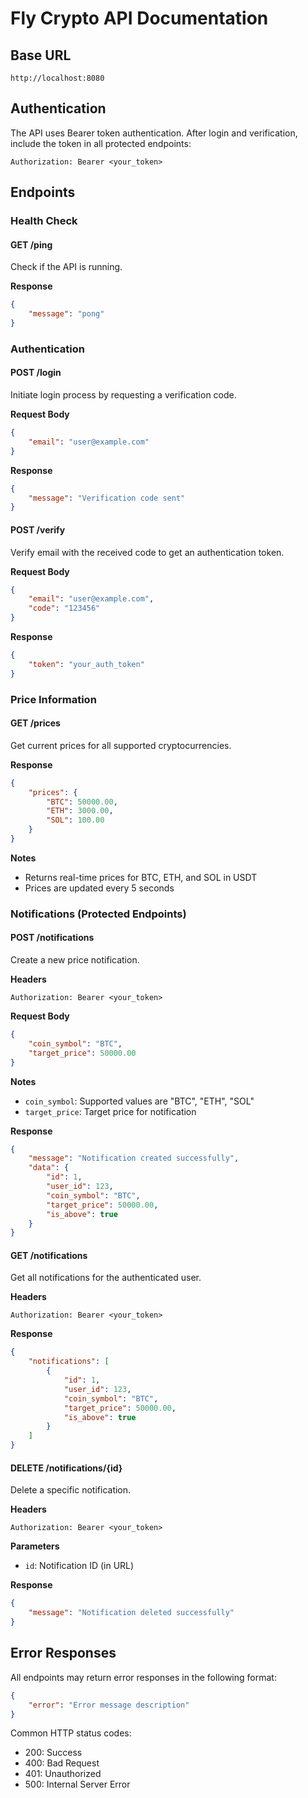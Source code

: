 # Fly Crypto API Documentation

## Base URL
`http://localhost:8080`

## Authentication
The API uses Bearer token authentication. After login and verification, include the token in all protected endpoints:
```
Authorization: Bearer <your_token>
```

## Endpoints

### Health Check
#### GET /ping
Check if the API is running.

**Response**
```json
{
    "message": "pong"
}
```

### Authentication

#### POST /login
Initiate login process by requesting a verification code.

**Request Body**
```json
{
    "email": "user@example.com"
}
```

**Response**
```json
{
    "message": "Verification code sent"
}
```

#### POST /verify
Verify email with the received code to get an authentication token.

**Request Body**
```json
{
    "email": "user@example.com",
    "code": "123456"
}
```

**Response**
```json
{
    "token": "your_auth_token"
}
```

### Price Information

#### GET /prices
Get current prices for all supported cryptocurrencies.

**Response**
```json
{
    "prices": {
        "BTC": 50000.00,
        "ETH": 3000.00,
        "SOL": 100.00
    }
}
```

**Notes**
- Returns real-time prices for BTC, ETH, and SOL in USDT
- Prices are updated every 5 seconds

### Notifications (Protected Endpoints)

#### POST /notifications
Create a new price notification.

**Headers**
```
Authorization: Bearer <your_token>
```

**Request Body**
```json
{
    "coin_symbol": "BTC",
    "target_price": 50000.00
}
```

**Notes**
- `coin_symbol`: Supported values are "BTC", "ETH", "SOL"
- `target_price`: Target price for notification

**Response**
```json
{
    "message": "Notification created successfully",
    "data": {
        "id": 1,
        "user_id": 123,
        "coin_symbol": "BTC",
        "target_price": 50000.00,
        "is_above": true
    }
}
```

#### GET /notifications
Get all notifications for the authenticated user.

**Headers**
```
Authorization: Bearer <your_token>
```

**Response**
```json
{
    "notifications": [
        {
            "id": 1,
            "user_id": 123,
            "coin_symbol": "BTC",
            "target_price": 50000.00,
            "is_above": true
        }
    ]
}
```

#### DELETE /notifications/{id}
Delete a specific notification.

**Headers**
```
Authorization: Bearer <your_token>
```

**Parameters**
- `id`: Notification ID (in URL)

**Response**
```json
{
    "message": "Notification deleted successfully"
}
```

## Error Responses
All endpoints may return error responses in the following format:

```json
{
    "error": "Error message description"
}
```

Common HTTP status codes:
- 200: Success
- 400: Bad Request
- 401: Unauthorized
- 500: Internal Server Error